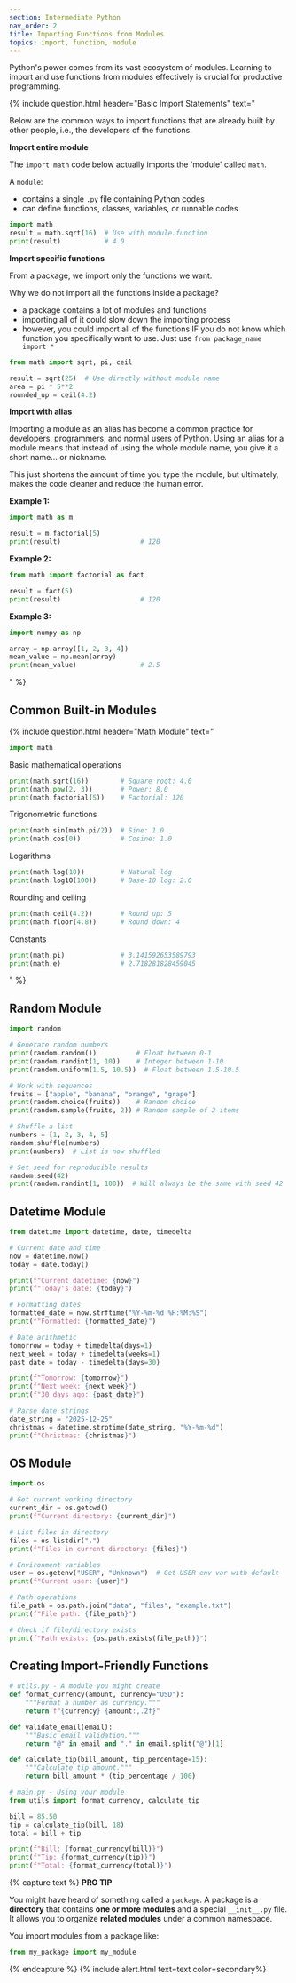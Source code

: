 ```yaml
---
section: Intermediate Python
nav_order: 2
title: Importing Functions from Modules
topics: import, function, module
---
```


Python's power comes from its vast ecosystem of modules. Learning to import and use functions from modules effectively is crucial for productive programming.

{% include question.html header="Basic Import Statements" text="

Below are the common ways to import functions that are already built by other people, i.e., the developers of the functions.

**Import entire module**

The ```import math``` code below actually imports the 'module' called ```math```.

A ```module```:

- contains a single ```.py``` file containing Python codes
- can define functions, classes, variables, or runnable codes

```python
import math
result = math.sqrt(16)  # Use with module.function
print(result)           # 4.0
```

**Import specific functions**

From a package, we import only the functions we want.

Why we do not import all the functions inside a package?

- a package contains a lot of modules and functions
- importing all of it could slow down the importing process
- however, you could import all of the functions IF you do not know which function you specifically want to use. Just use ```from package_name import *```

```python
from math import sqrt, pi, ceil

result = sqrt(25)  # Use directly without module name
area = pi * 5**2
rounded_up = ceil(4.2)
```

**Import with alias**

Importing a module as an alias has become a common practice for developers, programmers, and normal users of Python. Using an alias for a module means that instead of using the whole module name, you give it a short name... or nickname.

This just shortens the amount of time you type the module, but ultimately, makes the code cleaner and reduce the human error.

**Example 1:**

```python
import math as m

result = m.factorial(5)
print(result)                    # 120
```

**Example 2:**

```python
from math import factorial as fact

result = fact(5)
print(result)                    # 120
```

**Example 3:**

```python
import numpy as np

array = np.array([1, 2, 3, 4])
mean_value = np.mean(array)
print(mean_value)                # 2.5
```
" %}

## Common Built-in Modules

{% include question.html header="Math Module" text="
```python
import math
```
Basic mathematical operations

```python
print(math.sqrt(16))        # Square root: 4.0
print(math.pow(2, 3))       # Power: 8.0
print(math.factorial(5))    # Factorial: 120
```

Trigonometric functions

```python
print(math.sin(math.pi/2))  # Sine: 1.0
print(math.cos(0))          # Cosine: 1.0
```

Logarithms

```python
print(math.log(10))         # Natural log
print(math.log10(100))      # Base-10 log: 2.0
```

Rounding and ceiling

```python
print(math.ceil(4.2))       # Round up: 5
print(math.floor(4.8))      # Round down: 4
```

Constants

```python
print(math.pi)              # 3.141592653589793
print(math.e)               # 2.718281828459045
```
" %}

## Random Module
```python
import random

# Generate random numbers
print(random.random())          # Float between 0-1
print(random.randint(1, 10))    # Integer between 1-10
print(random.uniform(1.5, 10.5))  # Float between 1.5-10.5

# Work with sequences
fruits = ["apple", "banana", "orange", "grape"]
print(random.choice(fruits))    # Random choice
print(random.sample(fruits, 2)) # Random sample of 2 items

# Shuffle a list
numbers = [1, 2, 3, 4, 5]
random.shuffle(numbers)
print(numbers)  # List is now shuffled

# Set seed for reproducible results
random.seed(42)
print(random.randint(1, 100))  # Will always be the same with seed 42
```


## Datetime Module
```python
from datetime import datetime, date, timedelta

# Current date and time
now = datetime.now()
today = date.today()

print(f"Current datetime: {now}")
print(f"Today's date: {today}")

# Formatting dates
formatted_date = now.strftime("%Y-%m-%d %H:%M:%S")
print(f"Formatted: {formatted_date}")

# Date arithmetic
tomorrow = today + timedelta(days=1)
next_week = today + timedelta(weeks=1)
past_date = today - timedelta(days=30)

print(f"Tomorrow: {tomorrow}")
print(f"Next week: {next_week}")
print(f"30 days ago: {past_date}")

# Parse date strings
date_string = "2025-12-25"
christmas = datetime.strptime(date_string, "%Y-%m-%d")
print(f"Christmas: {christmas}")
```

## OS Module
```python
import os

# Get current working directory
current_dir = os.getcwd()
print(f"Current directory: {current_dir}")

# List files in directory
files = os.listdir(".")
print(f"Files in current directory: {files}")

# Environment variables
user = os.getenv("USER", "Unknown")  # Get USER env var with default
print(f"Current user: {user}")

# Path operations
file_path = os.path.join("data", "files", "example.txt")
print(f"File path: {file_path}")

# Check if file/directory exists
print(f"Path exists: {os.path.exists(file_path)}")
```

## Creating Import-Friendly Functions
```python
# utils.py - A module you might create
def format_currency(amount, currency="USD"):
    """Format a number as currency."""
    return f"{currency} {amount:,.2f}"

def validate_email(email):
    """Basic email validation."""
    return "@" in email and "." in email.split("@")[1]

def calculate_tip(bill_amount, tip_percentage=15):
    """Calculate tip amount."""
    return bill_amount * (tip_percentage / 100)

# main.py - Using your module
from utils import format_currency, calculate_tip

bill = 85.50
tip = calculate_tip(bill, 18)
total = bill + tip

print(f"Bill: {format_currency(bill)}")
print(f"Tip: {format_currency(tip)}")
print(f"Total: {format_currency(total)}")
```

{% capture text %}
**PRO TIP**

You might have heard of something called a ```package```. A package is a **directory** that contains **one or more modules** and a special ```__init__.py``` file. It allows you to organize **related modules** under a common namespace.

You import modules from a package like:

```python
from my_package import my_module
```
{% endcapture %}
{% include alert.html text=text color=secondary%}
